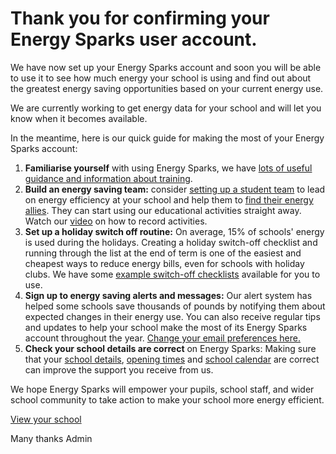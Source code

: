 # Thank you for confirming your Energy Sparks user account.

We have now set up your Energy Sparks account and soon you will be able to use it to see how much energy your school is using and find out about the greatest energy saving opportunities based on your current energy use.

We are currently working to get energy data for your school and will let you know when it becomes available.

In the meantime, here is our quick guide for making the most of your Energy Sparks account:

1. **Familiarise yourself** with using Energy Sparks, we have [lots of useful guidance and information about training](http://localhost/intervention_types/74).
2. **Build an energy saving team:** consider [setting up a student team](http://localhost/activity_types/33) to lead on energy efficiency at your school and help them to [find their energy allies](http://localhost/activity_types/174). They can start using our educational activities straight away. Watch our [video](https://www.youtube.com/watch?v=7tTpe2ur67k&list=PLMAAPNnPXGlyu8fqhXjrZgLDduHDzBIca&index=9) on how to record activities.
3. **Set up a holiday switch off routine:** On average, 15% of schools' energy is used during the holidays. Creating a holiday switch-off checklist and running through the list at the end of term is one of the easiest and cheapest ways to reduce energy bills, even for schools with holiday clubs. We have some [example switch-off checklists](http://localhost/intervention_types/71) available for you to use.
4. **Sign up to energy saving alerts and messages:** Our alert system has helped some schools save thousands of pounds by notifying them about expected changes in their energy use. You can also receive regular tips and updates to help your school make the most of its Energy Sparks account throughout the year. [Change your email preferences here.](http://localhost/profiles)
5. **Check your school details are correct** on Energy Sparks: Making sure that your [school details](http://localhost/schools/test-school/edit), [opening times](http://localhost/schools/test-school/times/edit) and [school calendar](http://localhost/calendars/[CALENDAR_ID]) are correct can improve the support you receive from us.

We hope Energy Sparks will empower your pupils, school staff, and wider school community to take action to make your school more energy efficient.

[View your school](http://localhost/schools/test-school)

Many thanks
Admin